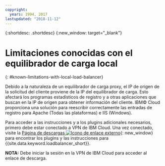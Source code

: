 ```yaml
---
copyright:
  years: 1994, 2017
lastupdated: "2018-11-12"
---
```


{:shortdesc: .shortdesc}
{:new_window: target="_blank"}

# Limitaciones conocidas con el equilibrador de carga local
{: #known-limitations-with-local-load-balancer}

Debido a la naturaleza de un equilibrador de carga proxy, el IP de origen de la solicitud del cliente proviene de la IP del equilibrador de carga. Esto afectará los programas estadísticos de registro y a otras aplicaciones que buscan en la IP de origen para obtener información del cliente. IBM© Cloud proporciona una solución para reescribir correctamente las entradas de registro para Apache (Todas las plataformas) e IIS (Windows).

Para acceder a las instrucciones y a los plugins adicionales necesarios, primero debe estar conectado a VPN de IBM Cloud. Una vez conectado, visite la [Página de descargas ![Icono de enlace externo](../../icons/launch-glyph.svg "Icono de enlace externo")](http://downloads.softlayer.local/loadbalancer/){: new_window} para encontrar los plugins y las instrucciones para {{site.data.keyword.loadbalancer_short}}.

**NOTA:** Debe iniciar la sesión en la VPN de IBM Cloud para acceder al enlace de descarga.
